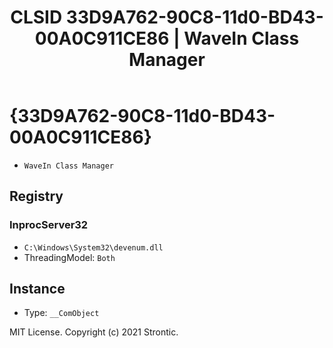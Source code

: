 ﻿---
title: "CLSID 33D9A762-90C8-11d0-BD43-00A0C911CE86 | WaveIn Class Manager"
excerpt: What is COM-Object CLSID 33D9A762-90C8-11d0-BD43-00A0C911CE86?
---

# {33D9A762-90C8-11d0-BD43-00A0C911CE86}

* `WaveIn Class Manager`

## Registry


### InprocServer32

* `C:\Windows\System32\devenum.dll`
* ThreadingModel: `Both`

## Instance

* Type: `__ComObject`

MIT License. Copyright (c) 2021 Strontic.


